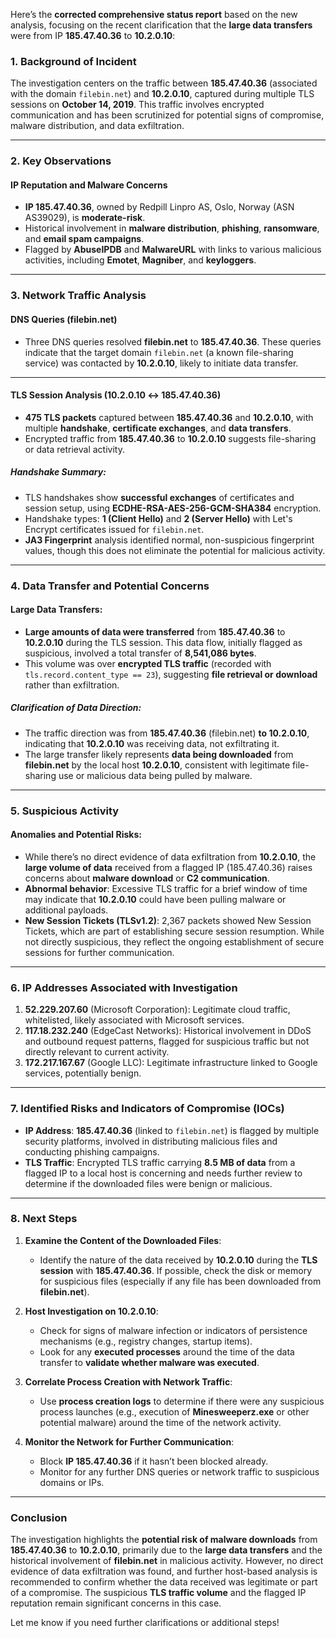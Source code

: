 Here’s the **corrected comprehensive status report** based on the new analysis, focusing on the recent clarification that the **large data transfers** were from IP **185.47.40.36** to **10.2.0.10**:

### **1. Background of Incident**
The investigation centers on the traffic between **185.47.40.36** (associated with the domain `filebin.net`) and **10.2.0.10**, captured during multiple TLS sessions on **October 14, 2019**. This traffic involves encrypted communication and has been scrutinized for potential signs of compromise, malware distribution, and data exfiltration.

---

### **2. Key Observations**
#### **IP Reputation and Malware Concerns**
- **IP 185.47.40.36**, owned by Redpill Linpro AS, Oslo, Norway (ASN AS39029), is **moderate-risk**.
- Historical involvement in **malware distribution**, **phishing**, **ransomware**, and **email spam campaigns**.
- Flagged by **AbuseIPDB** and **MalwareURL** with links to various malicious activities, including **Emotet**, **Magniber**, and **keyloggers**.
  
---

### **3. Network Traffic Analysis**
#### **DNS Queries (filebin.net)**
- Three DNS queries resolved **filebin.net** to **185.47.40.36**. These queries indicate that the target domain `filebin.net` (a known file-sharing service) was contacted by **10.2.0.10**, likely to initiate data transfer.

---

#### **TLS Session Analysis (10.2.0.10 ↔ 185.47.40.36)**
- **475 TLS packets** captured between **185.47.40.36** and **10.2.0.10**, with multiple **handshake**, **certificate exchanges**, and **data transfers**.
- Encrypted traffic from **185.47.40.36** to **10.2.0.10** suggests file-sharing or data retrieval activity.
  
##### **Handshake Summary**:
- TLS handshakes show **successful exchanges** of certificates and session setup, using **ECDHE-RSA-AES-256-GCM-SHA384** encryption.
- Handshake types: **1 (Client Hello)** and **2 (Server Hello)** with Let's Encrypt certificates issued for `filebin.net`.
- **JA3 Fingerprint** analysis identified normal, non-suspicious fingerprint values, though this does not eliminate the potential for malicious activity.

---

### **4. Data Transfer and Potential Concerns**
#### **Large Data Transfers**:
- **Large amounts of data were transferred** from **185.47.40.36** to **10.2.0.10** during the TLS session. This data flow, initially flagged as suspicious, involved a total transfer of **8,541,086 bytes**.
- This volume was over **encrypted TLS traffic** (recorded with `tls.record.content_type == 23`), suggesting **file retrieval or download** rather than exfiltration.

##### **Clarification of Data Direction**:
- The traffic direction was from **185.47.40.36** (filebin.net) **to 10.2.0.10**, indicating that **10.2.0.10** was receiving data, not exfiltrating it.
- The large transfer likely represents **data being downloaded** from **filebin.net** by the local host **10.2.0.10**, consistent with legitimate file-sharing use or malicious data being pulled by malware.

---

### **5. Suspicious Activity**
#### **Anomalies and Potential Risks**:
- While there’s no direct evidence of data exfiltration from **10.2.0.10**, the **large volume of data** received from a flagged IP (185.47.40.36) raises concerns about **malware download** or **C2 communication**.
- **Abnormal behavior**: Excessive TLS traffic for a brief window of time may indicate that **10.2.0.10** could have been pulling malware or additional payloads.
- **New Session Tickets (TLSv1.2)**: 2,367 packets showed New Session Tickets, which are part of establishing secure session resumption. While not directly suspicious, they reflect the ongoing establishment of secure sessions for further communication.

---

### **6. IP Addresses Associated with Investigation**
1. **52.229.207.60** (Microsoft Corporation): Legitimate cloud traffic, whitelisted, likely associated with Microsoft services.
2. **117.18.232.240** (EdgeCast Networks): Historical involvement in DDoS and outbound request patterns, flagged for suspicious traffic but not directly relevant to current activity.
3. **172.217.167.67** (Google LLC): Legitimate infrastructure linked to Google services, potentially benign.

---

### **7. Identified Risks and Indicators of Compromise (IOCs)**
- **IP Address**: **185.47.40.36** (linked to `filebin.net`) is flagged by multiple security platforms, involved in distributing malicious files and conducting phishing campaigns.
- **TLS Traffic**: Encrypted TLS traffic carrying **8.5 MB of data** from a flagged IP to a local host is concerning and needs further review to determine if the downloaded files were benign or malicious.

---

### **8. Next Steps**
1. **Examine the Content of the Downloaded Files**:
   - Identify the nature of the data received by **10.2.0.10** during the **TLS session** with **185.47.40.36**. If possible, check the disk or memory for suspicious files (especially if any file has been downloaded from **filebin.net**).
  
2. **Host Investigation on 10.2.0.10**:
   - Check for signs of malware infection or indicators of persistence mechanisms (e.g., registry changes, startup items).
   - Look for any **executed processes** around the time of the data transfer to **validate whether malware was executed**.

3. **Correlate Process Creation with Network Traffic**:
   - Use **process creation logs** to determine if there were any suspicious process launches (e.g., execution of **Minesweeperz.exe** or other potential malware) around the time of the network activity.

4. **Monitor the Network for Further Communication**:
   - Block **IP 185.47.40.36** if it hasn’t been blocked already.
   - Monitor for any further DNS queries or network traffic to suspicious domains or IPs.

---

### **Conclusion**
The investigation highlights the **potential risk of malware downloads** from **185.47.40.36** to **10.2.0.10**, primarily due to the **large data transfers** and the historical involvement of **filebin.net** in malicious activity. However, no direct evidence of data exfiltration was found, and further host-based analysis is recommended to confirm whether the data received was legitimate or part of a compromise. The suspicious **TLS traffic volume** and the flagged IP reputation remain significant concerns in this case.

Let me know if you need further clarifications or additional steps!
